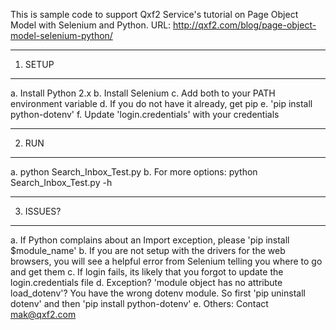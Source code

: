 This is sample code to support Qxf2 Service's tutorial on Page Object Model with Selenium and Python.
URL: http://qxf2.com/blog/page-object-model-selenium-python/


---------
1. SETUP
---------
a. Install Python 2.x
b. Install Selenium
c. Add both to your PATH environment variable
d. If you do not have it already, get pip 
e. 'pip install python-dotenv'
f. Update 'login.credentials' with your credentials

-------
2. RUN
-------
a. python Search_Inbox_Test.py
b. For more options: python Search_Inbox_Test.py -h  

-----------
3. ISSUES?
-----------
a. If Python complains about an Import exception, please 'pip install $module_name'
b. If you are not setup with the drivers for the web browsers, you will see a helpful error from Selenium telling you where to go and get them
c. If login fails, its likely that you forgot to update the login.credentials file
d. Exception? 'module object has no attribute load_dotenv'? You have the wrong dotenv module. So first 'pip uninstall dotenv' and then 'pip install python-dotenv'
e. Others: Contact mak@qxf2.com

